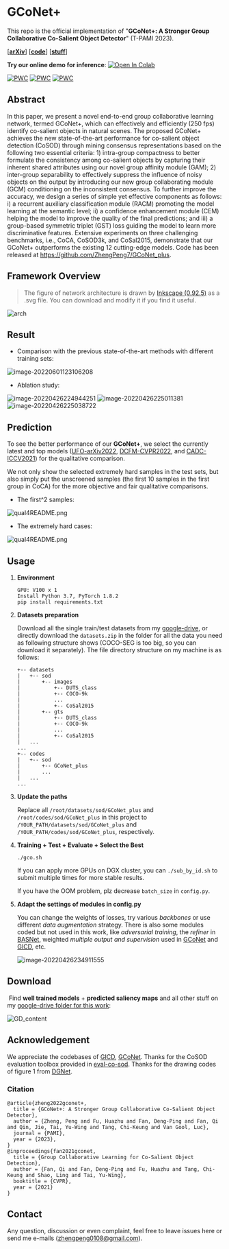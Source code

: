 # GCoNet+
This repo is the official implementation of "**GCoNet+: A Stronger Group Collaborative Co-Salient Object Detector**" (T-PAMI 2023).

[[**arXiv**](https://arxiv.org/abs/2205.15469)] [[**code**](https://github.com/ZhengPeng7/GCoNet_plus)] [[**stuff**](https://drive.google.com/drive/folders/1SIr_wKT3MkZLtZ0jacOOZ_Y5xnl9-OPw?usp=sharing)]

**Try our online demo for inference**: [![Open In Colab](https://colab.research.google.com/assets/colab-badge.svg)](https://colab.research.google.com/drive/1nD8xm9DGPJEz1Xv7LQywyuzPQsIlkqxQ#scrollTo=YRlC6ANLCp3R)

[![PWC](https://img.shields.io/endpoint.svg?url=https://paperswithcode.com/badge/gconet-a-stronger-group-collaborative-co/co-salient-object-detection-on-coca)](https://paperswithcode.com/sota/co-salient-object-detection-on-coca?p=gconet-a-stronger-group-collaborative-co) [![PWC](https://img.shields.io/endpoint.svg?url=https://paperswithcode.com/badge/gconet-a-stronger-group-collaborative-co/co-salient-object-detection-on-cosod3k)](https://paperswithcode.com/sota/co-salient-object-detection-on-cosod3k?p=gconet-a-stronger-group-collaborative-co) [![PWC](https://img.shields.io/endpoint.svg?url=https://paperswithcode.com/badge/gconet-a-stronger-group-collaborative-co/co-salient-object-detection-on-cosal2015)](https://paperswithcode.com/sota/co-salient-object-detection-on-cosal2015?p=gconet-a-stronger-group-collaborative-co)

## Abstract

In this paper, we present a novel end-to-end group collaborative learning network, termed GCoNet+, which can effectively and efficiently (250 fps) identify co-salient objects in natural scenes. The proposed GCoNet+ achieves the new state-of-the-art performance for co-salient object detection (CoSOD) through mining consensus representations based on the following two essential criteria: 1) intra-group compactness to better formulate the consistency among co-salient objects by capturing their inherent shared attributes using our novel group affinity module (GAM); 2) inter-group separability to effectively suppress the influence of noisy objects on the output by introducing our new group collaborating module (GCM) conditioning on the inconsistent consensus. To further improve the accuracy, we design a series of simple yet effective components as follows: i) a recurrent auxiliary classification module (RACM) promoting the model learning at the semantic level; ii) a confidence enhancement module (CEM) helping the model to improve the quality of the final predictions; and iii) a group-based symmetric triplet (GST) loss guiding the model to learn more discriminative features. Extensive experiments on three challenging benchmarks, i.e., CoCA, CoSOD3k, and CoSal2015, demonstrate that our GCoNet+ outperforms the existing 12 cutting-edge models. Code has been released at https://github.com/ZhengPeng7/GCoNet_plus.

## Framework Overview

> The figure of network architecture is drawn by [Inkscape (0.92.5)](https://inkscape.org/release/inkscape-0.92.5/) as a .svg file. You can download and modify it if you find it useful.

![arch](README.assets/arch.svg)

## Result

+ Comparison with the previous state-of-the-art methods with different training sets:

![image-20220601123106208](README.assets/image-20220426224731550.png)

+ Ablation study:

<img src="README.assets/image-20220426224944251.png" alt="image-20220426224944251"  />

<img src="README.assets/image-20220426225011381.png" alt="image-20220426225011381"  />

<img src="README.assets/image-20220426225038722.png" alt="image-20220426225038722"  />

## Prediction

To see the better performance of our **GCoNet+**, we select the currently latest and top models ([UFO-arXiv2022](https://github.com/suyukun666/UFO), [DCFM-CVPR2022](https://github.com/siyueyu/DCFM), and [CADC-ICCV2021](https://github.com/nnizhang/CADC)) for the qualitative comparison.

We not only show the selected extremely hard samples in the test sets, but also simply put the unscreened samples (the first 10 samples in the first group in CoCA) for the more objective and fair qualitative comparisons.

+ The first^2 samples:

![qual4README.png](README.assets/qual4README.png)

+ The extremely hard cases:

![qual4README.png](README.assets/qual4README_hardcase.png)

## Usage

1. **Environment**

    ```
    GPU: V100 x 1
    Install Python 3.7, PyTorch 1.8.2
    pip install requirements.txt

2. **Datasets preparation**

    Download all the single train/test datasets from my [google-drive](https://drive.google.com/drive/folders/1jRJKv56QSa3gOp4w_64tVmzNMT_te-Kv?usp=sharing), or directly download the `datasets.zip` in the folder for all the data you need as following structure shows (COCO-SEG is too big, so you can download it separately). The file directory structure on my machine is as follows:

    ```
    +-- datasets
    |   +-- sod
    |       +-- images
    |           +-- DUTS_class
    |           +-- COCO-9k
    |           ...
    |           +-- CoSal2015
    |       +-- gts
    |           +-- DUTS_class
    |           +-- COCO-9k
    |           ...
    |           +-- CoSal2015
    |   ...
    ...
    +-- codes
    |   +-- sod
    |       +-- GCoNet_plus
    |       ...
    |   ...
    ...
    ```

3. **Update the paths**

    Replace all `/root/datasets/sod/GCoNet_plus` and `/root/codes/sod/GCoNet_plus` in this project to  `/YOUR_PATH/datasets/sod/GCoNet_plus` and `/YOUR_PATH/codes/sod/GCoNet_plus`, respectively.

4. **Training + Test + Evaluate + Select the Best**

    `./gco.sh`

    If you can apply more GPUs on DGX cluster, you can `./sub_by_id.sh` to submit multiple times for more stable results.

    If you have the OOM problem, plz decrease `batch_size` in `config.py`.

5. **Adapt the settings of modules in config.py**

    You can change the weights of losses, try various *backbones* or use different *data augmentation* strategy. There is also some modules coded but not used in this work, like *adversarial training*, the *refiner* in [BASNet](https://openaccess.thecvf.com/content_CVPR_2019/papers/Qin_BASNet_Boundary-Aware_Salient_Object_Detection_CVPR_2019_paper.pdf), weighted *multiple output and supervision* used in [GCoNet](https://openaccess.thecvf.com/content/CVPR2021/papers/Fan_Group_Collaborative_Learning_for_Co-Salient_Object_Detection_CVPR_2021_paper.pdf) and [GICD](https://www.ecva.net/papers/eccv_2020/papers_ECCV/papers/123570443.pdf), etc.

    ![image-20220426234911555](README.assets/config.png)

## Download

​	Find **well trained models** + **predicted saliency maps** and all other stuff on my [google-drive folder for this work](https://drive.google.com/drive/folders/1SIr_wKT3MkZLtZ0jacOOZ_Y5xnl9-OPw?usp=sharing):

![GD_content](README.assets/GD_content.png)

## Acknowledgement

We appreciate the codebases of [GICD](https://github.com/zzhanghub/gicd), [GCoNet](https://github.com/fanq15/GCoNet). Thanks for the CoSOD evaluation toolbox provided in [eval-co-sod](https://github.com/zzhanghub/eval-co-sod). Thanks for the drawing codes of figure 1 from [DGNet](https://github.com/GewelsJI/DGNet).

### Citation

```
@article{zheng2022gconet+,
  title = {GCoNet+: A Stronger Group Collaborative Co-Salient Object Detector},
  author = {Zheng, Peng and Fu, Huazhu and Fan, Deng-Ping and Fan, Qi and Qin, Jie, Tai, Yu-Wing and Tang, Chi-Keung and Van Gool, Luc},
  journal = {PAMI},
  year = {2023},
}
@inproceedings{fan2021gconet,
  title = {Group Collaborative Learning for Co-Salient Object Detection},
  author = {Fan, Qi and Fan, Deng-Ping and Fu, Huazhu and Tang, Chi-Keung and Shao, Ling and Tai, Yu-Wing},
  booktitle = {CVPR},
  year = {2021}
}
```



## Contact

Any question, discussion or even complaint, feel free to leave issues here or send me e-mails (zhengpeng0108@gmail.com).

